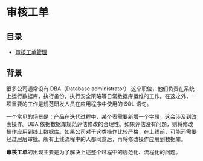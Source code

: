 # 审核工单

## 目录
* [审核工单管理](./auditworkflow_management.md)

## 背景
很多公司通常设有 DBA（Database administrator） 这个职位，他们负责在系统上运行数据库，执行备份，执行安全策略等日常数据库运维的工作。在这之外，一项重要的工作是规范研发人员在应用程序中使用的 SQL 语句。

一个常见的场景是：产品在迭代过程中，某个表需要新增一个字段，这会涉及到改表操作。DBA 依据数据库规范评估修改的合理性。如果评估没有问题，则将修改操作应用到线上数据库。如果公司对于这类操作比较严格，在上线前，可能还需要经过层层审批。所有上线流程中的人都同意后，再将修改操作应用到数据库。

**审核工单**的出现主要是为了解决上述整个过程中的规范化、流程化的问题。
